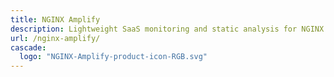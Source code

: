 ```yaml
---
title: NGINX Amplify
description: Lightweight SaaS monitoring and static analysis for NGINX Open Source and NGINX Plus.
url: /nginx-amplify/
cascade:
  logo: "NGINX-Amplify-product-icon-RGB.svg"
---
```


